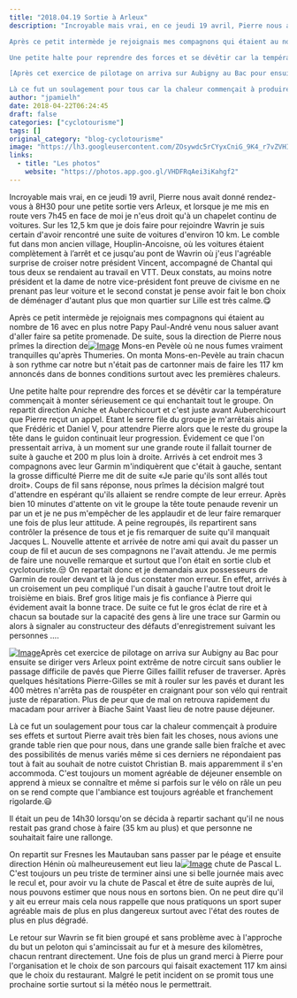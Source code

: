 ```yaml
---
title: "2018.04.19 Sortie à Arleux"
description: "Incroyable mais vrai, en ce jeudi 19 avril, Pierre nous avait donné rendez-vous à 8H30 pour une petite sortie vers Arleux, et lorsque je me mis en route vers 7h45 en face de moi je n'eus droit qu'à un chapelet continu de voitures. Sur les 12,5 km que je dois faire pour rejoindre Wavrin je suis certain d'avoir rencontré une suite de voitures d'environ 10 km. Le comble fut dans mon ancien village, Houplin-Ancoisne, où les voitures étaient complètement à l’arrêt et ce jusqu'au pont de Wavrin où j'eus l'agréable surprise de croiser notre président Vincent, accompagné de Chantal qui tous deux se rendaient au travail en VTT. Deux constats, au moins notre président et la dame de notre vice-président font preuve de civisme en ne prenant pas leur voiture et le second constat je pense avoir fait le bon choix de déménager d'autant plus que mon quartier sur Lille est très calme.😋

Après ce petit intermède je rejoignais mes compagnons qui étaient au nombre de 16 avec en plus notre Papy Paul-André venu nous saluer avant d'aller faire sa petite promenade. De suite, sous la direction de Pierre nous prîmes la direction de[ Mons-en Pevèle où ne nous fumes vraiment tranquilles qu'après Thumeries. On monta Mons-en-Pevèle au train chacun à son rythme car notre but n'était pas de cartonner mais de faire les 117 km annoncés dans de bonnes conditions surtout avec les premières chaleurs.

Une petite halte pour reprendre des forces et se dévêtir car la température commençait à monter sérieusement ce qui enchantait tout le groupe. On repartit direction Aniche et Auberchicourt et c'est juste avant Auberchicourt que Pierre reçut un appel. Etant le serre file du groupe je m'arrêtais ainsi que Frédéric et Daniel V, pour attendre Pierre alors que le reste du groupe la tête dans le guidon continuait leur progression. Évidement ce que l'on pressentait arriva, à un moment sur une grande route il fallait tourner de suite à gauche et 200 m plus loin à droite. Arrivés à cet endroit mes 3 compagnons avec leur Garmin m'indiquèrent que c'était à gauche, sentant la grosse difficulté Pierre me dit de suite «Je parie qu'ils sont allés tout droit». Coups de fil sans réponse, nous prîmes la décision malgré tout d'attendre en espérant qu'ils allaient se rendre compte de leur erreur. Après bien 10 minutes d'attente on vit le groupe la tête toute penaude revenir un par un et je ne pus m'empêcher de les applaudir et de leur faire remarquer une fois de plus leur attitude. A peine regroupés, ils repartirent sans contrôler la présence de tous et je fis remarquer de suite qu'il manquait Jacques L. Nouvelle attente et arrivée de notre ami qui avait du passer un coup de fil et aucun de ses compagnons ne l'avait attendu. Je me permis de faire une nouvelle remarque et surtout que l'on était en sortie club et cyclotouriste.😒 On repartait donc et je demandais aux possesseurs de Garmin de rouler devant et là je dus constater mon erreur. En effet, arrivés à un croisement un peu compliqué l'un disait à gauche l'autre tout droit le troisième en biais. Bref gros litige mais je fis confiance à Pierre qui évidement avait la bonne trace. De suite ce fut le gros éclat de rire et à chacun sa boutade sur la capacité des gens à lire une trace sur Garmin ou alors à signaler au constructeur des défauts d'enregistrement suivant les personnes ….

[Après cet exercice de pilotage on arriva sur Aubigny au Bac pour ensuite se diriger vers Arleux point extrême de notre circuit sans oublier le passage difficile de pavés que Pierre Gilles faillit refuser de traverser. Après quelques hésitations Pierre-Gilles se mit à rouler sur les pavés et durant les 400 mètres n'arrêta pas de rouspéter en craignant pour son vélo qui rentrait juste de réparation. Plus de peur que de mal on retrouva rapidement du macadam pour arriver à Biache Saint Vaast lieu de notre pause déjeuner.

Là ce fut un soulagement pour tous car la chaleur commençait à produire ses effets et surtout Pierre avait très bien fait les choses, nous avions une grande table rien que pour nous, dans une grande salle bien fraîche et avec des possibilités de menus variés même si ces derniers ne répondaient pas tout à fait au souhait de notre cuistot Christian B. mais apparemment il s'en accommoda. C'est toujours un moment agréable de déjeuner ensemble on apprend à mieux se connaître et même si parfois sur le vélo on râle un peu on se rend compte que l'ambiance est toujours agréable et franchement rigolarde.😃"
author: "jpamielh"
date: 2018-04-22T06:24:45
draft: false
categories: ["cyclotourisme"]
tags: []
original_category: "blog-cyclotourisme"
image: "https://lh3.googleusercontent.com/ZOsywdc5rCYyxCniG_9K4_r7vZVHIKzPfqqj2ho-p6fAnia9kNR0f4GGImjF1odQC_BVhvvc36Fl-QEIVRM1ng1aM1njSmAmnVGOE940LLiPP8EwG1bHPKKIZkGH86qogupJNuciZYpcpAvD0-ME4QtcF3_xcZ0gxJ4t6EowxChRe9sI3wbS1hPzUDa8A5IilxwX4YX6V5DUlDK_i0poEAosczl8JePoamrGn9pnXiDqi5Mlsli2d2UiE46tnGSig5uNisU-S6biBR5fVEMfXqSTLyaCxKr-HC6v9mh52GphWy-0xQU7-Hyp9MyMa0bbgKEkIeK_D-HLLUl1N91Sx87aL1H4RLGmTttzN75hk1Vtn3rEQEzRiSu-Yv1gvD7ARXmk04C-oo4z8NjvTBddsScwcUZ-LbLOGUjGDmXaAgWZHlPVJKoKPCSqNWXyfS0gCDJQRm6FOFs-bkNb5oJQkrwLFeBMls67bLa-wL09MQCKq6PwOXMGhrTzJ2Xle_CKxjlVdgJRahf8vfH6ftHziYtxd0FfEoDmR22T--roqyyRk28dkzkaE3zHloV72y-DmWkFlPQSLk6_cnK-m5IFYv9xojEmuXMMiLybe3uM=w1024-h768-no"
links:
  - title: "Les photos"
    website: "https://photos.app.goo.gl/VHDFRqAei3iKahgf2"
---
```


Incroyable mais vrai, en ce jeudi 19 avril, Pierre nous avait donné rendez-vous à 8H30 pour une petite sortie vers Arleux, et lorsque je me mis en route vers 7h45 en face de moi je n'eus droit qu'à un chapelet continu de voitures. Sur les 12,5 km que je dois faire pour rejoindre Wavrin je suis certain d'avoir rencontré une suite de voitures d'environ 10 km. Le comble fut dans mon ancien village, Houplin-Ancoisne, où les voitures étaient complètement à l’arrêt et ce jusqu'au pont de Wavrin où j'eus l'agréable surprise de croiser notre président Vincent, accompagné de Chantal qui tous deux se rendaient au travail en VTT. Deux constats, au moins notre président et la dame de notre vice-président font preuve de civisme en ne prenant pas leur voiture et le second constat je pense avoir fait le bon choix de déménager d'autant plus que mon quartier sur Lille est très calme.😋

Après ce petit intermède je rejoignais mes compagnons qui étaient au nombre de 16 avec en plus notre Papy Paul-André venu nous saluer avant d'aller faire sa petite promenade. De suite, sous la direction de Pierre nous prîmes la direction de[![Image](https://lh3.googleusercontent.com/kAlR6tLyfH6xJFZ-X-0FZPYuQToFwkWeodz6uHLFdW8qXCgQc5M0unIqjl2fmDig0Cx4zpt2T3izz-ogLcnMtAzTMY5jxCcmQXv2wBbvLFUH9HmlHFepWh8YwAbePTf1hrirulss-7pJBTmvs9cZwx4p85OMWJ64nAMoRQsJOF20UomFhLAVeP1rJTogw0_ow6KxliBNy9BaUSP2z7fPYBOF4pLWY_Ql-2I4YO5UQ7gG6GhUb7wTA0kpgyL9z_0FbtedZ9KJ6kq5I42uEFnFko_-1d_wARpZ5lPU8M7HBenkmjBakke7YhZNPlSEvJNTefcI4pHlrW_ezBkF2PSfqRxCiFPSGQZlO0Nje2_UNyldsZOAsuzIsRdJHQf5HUYVTRzO4Giz2zKAeZkOkFn5JRnsfvfqcCs2bT2ymjm2G_lV-33piFxeSpxTH_Gwg6hqkZJM7itN3lBkXkZF4_4Iuf-8el6fFOh8G6wEMGPby309D78jkf3-5O39UddD3OTrlA_2p9lfO-GqAQKX7ljvFSEOmWmhcpfKoQt4gGIW9GbM_rvaOk2rLChjzBeFmOYUOrv6zbDHg04B41QB56fGuKo3uEK6wCUd9sPKM7LzW0QpSG7FUU--Q1jjjwnRWBJ5iwAPeNMWtrLO2aoC1NsTk0NRrJVMYOfkVQ=w1024-h768-no)](https://lh3.googleusercontent.com/kAlR6tLyfH6xJFZ-X-0FZPYuQToFwkWeodz6uHLFdW8qXCgQc5M0unIqjl2fmDig0Cx4zpt2T3izz-ogLcnMtAzTMY5jxCcmQXv2wBbvLFUH9HmlHFepWh8YwAbePTf1hrirulss-7pJBTmvs9cZwx4p85OMWJ64nAMoRQsJOF20UomFhLAVeP1rJTogw0_ow6KxliBNy9BaUSP2z7fPYBOF4pLWY_Ql-2I4YO5UQ7gG6GhUb7wTA0kpgyL9z_0FbtedZ9KJ6kq5I42uEFnFko_-1d_wARpZ5lPU8M7HBenkmjBakke7YhZNPlSEvJNTefcI4pHlrW_ezBkF2PSfqRxCiFPSGQZlO0Nje2_UNyldsZOAsuzIsRdJHQf5HUYVTRzO4Giz2zKAeZkOkFn5JRnsfvfqcCs2bT2ymjm2G_lV-33piFxeSpxTH_Gwg6hqkZJM7itN3lBkXkZF4_4Iuf-8el6fFOh8G6wEMGPby309D78jkf3-5O39UddD3OTrlA_2p9lfO-GqAQKX7ljvFSEOmWmhcpfKoQt4gGIW9GbM_rvaOk2rLChjzBeFmOYUOrv6zbDHg04B41QB56fGuKo3uEK6wCUd9sPKM7LzW0QpSG7FUU--Q1jjjwnRWBJ5iwAPeNMWtrLO2aoC1NsTk0NRrJVMYOfkVQ=w1024-h768-no) Mons-en Pevèle où ne nous fumes vraiment tranquilles qu'après Thumeries. On monta Mons-en-Pevèle au train chacun à son rythme car notre but n'était pas de cartonner mais de faire les 117 km annoncés dans de bonnes conditions surtout avec les premières chaleurs.

Une petite halte pour reprendre des forces et se dévêtir car la température commençait à monter sérieusement ce qui enchantait tout le groupe. On repartit direction Aniche et Auberchicourt et c'est juste avant Auberchicourt que Pierre reçut un appel. Etant le serre file du groupe je m'arrêtais ainsi que Frédéric et Daniel V, pour attendre Pierre alors que le reste du groupe la tête dans le guidon continuait leur progression. Évidement ce que l'on pressentait arriva, à un moment sur une grande route il fallait tourner de suite à gauche et 200 m plus loin à droite. Arrivés à cet endroit mes 3 compagnons avec leur Garmin m'indiquèrent que c'était à gauche, sentant la grosse difficulté Pierre me dit de suite «Je parie qu'ils sont allés tout droit». Coups de fil sans réponse, nous prîmes la décision malgré tout d'attendre en espérant qu'ils allaient se rendre compte de leur erreur. Après bien 10 minutes d'attente on vit le groupe la tête toute penaude revenir un par un et je ne pus m'empêcher de les applaudir et de leur faire remarquer une fois de plus leur attitude. A peine regroupés, ils repartirent sans contrôler la présence de tous et je fis remarquer de suite qu'il manquait Jacques L. Nouvelle attente et arrivée de notre ami qui avait du passer un coup de fil et aucun de ses compagnons ne l'avait attendu. Je me permis de faire une nouvelle remarque et surtout que l'on était en sortie club et cyclotouriste.😒 On repartait donc et je demandais aux possesseurs de Garmin de rouler devant et là je dus constater mon erreur. En effet, arrivés à un croisement un peu compliqué l'un disait à gauche l'autre tout droit le troisième en biais. Bref gros litige mais je fis confiance à Pierre qui évidement avait la bonne trace. De suite ce fut le gros éclat de rire et à chacun sa boutade sur la capacité des gens à lire une trace sur Garmin ou alors à signaler au constructeur des défauts d'enregistrement suivant les personnes ….

[![Image](https://lh3.googleusercontent.com/ayEJBABXNZ78WB3P5LiNCyXwGXSEPKP1khVvsG9HdRNzlidJkxoFaQTe0TZM3-157s36LBKLdgYdfa4aY5q0vjZjZ-uyVbqPhWOE6BlnO3QVHEJV9CpxVX-wzGaBkVb0_1TFNJ9xXgxeb3TaWm1QaSjB_IWnCtswo4oBGJrc8Ob0QCY9FQVwPa4-SKn2_NoZP8b3mDIi-8a1eZYlh_DG42pQxzR15UiaY4yeH6cc5Yjzim3EQaheVRUtmDDSY7-ePonCX_O4Kkeop8F4ODRYYc054GBfyuvToywnfHmReS9gGHOHjojUyMlgugUsC0JF7xSaLonq0VUVdtAuYLI7Hl5FL46llMfi_jVrLDFBd3NboAOFWmV5iWDVvIdx8GSsVG4D_nt_YnIVXKZJbU7thrBXGHScWIiqHgCwJrxBPd6fGq9ccYUz7krXLB6JuFqSiZPzUjBIXBC_3KoH7ptoUIGvDp8fIqDkeY0Bkvj6U29mcRO09iv2Kq1_-sP4dLMqq145MkLf6VxPRUXpQ8lQPK-EGN4MNGntYrc3CulxqyuWKw54vGSvFmTktIrjH5p57lFWGB7b4NVYNbXpwnZJizAgzNRN_2sl0Mnu4FzDIGUmAemfaVobL9WCr9jFwRjNHNjwnf52nGpLK5uhvlE9oDxY_uE3xoODJA=w1024-h768-no)](https://lh3.googleusercontent.com/ayEJBABXNZ78WB3P5LiNCyXwGXSEPKP1khVvsG9HdRNzlidJkxoFaQTe0TZM3-157s36LBKLdgYdfa4aY5q0vjZjZ-uyVbqPhWOE6BlnO3QVHEJV9CpxVX-wzGaBkVb0_1TFNJ9xXgxeb3TaWm1QaSjB_IWnCtswo4oBGJrc8Ob0QCY9FQVwPa4-SKn2_NoZP8b3mDIi-8a1eZYlh_DG42pQxzR15UiaY4yeH6cc5Yjzim3EQaheVRUtmDDSY7-ePonCX_O4Kkeop8F4ODRYYc054GBfyuvToywnfHmReS9gGHOHjojUyMlgugUsC0JF7xSaLonq0VUVdtAuYLI7Hl5FL46llMfi_jVrLDFBd3NboAOFWmV5iWDVvIdx8GSsVG4D_nt_YnIVXKZJbU7thrBXGHScWIiqHgCwJrxBPd6fGq9ccYUz7krXLB6JuFqSiZPzUjBIXBC_3KoH7ptoUIGvDp8fIqDkeY0Bkvj6U29mcRO09iv2Kq1_-sP4dLMqq145MkLf6VxPRUXpQ8lQPK-EGN4MNGntYrc3CulxqyuWKw54vGSvFmTktIrjH5p57lFWGB7b4NVYNbXpwnZJizAgzNRN_2sl0Mnu4FzDIGUmAemfaVobL9WCr9jFwRjNHNjwnf52nGpLK5uhvlE9oDxY_uE3xoODJA=w1024-h768-no)Après cet exercice de pilotage on arriva sur Aubigny au Bac pour ensuite se diriger vers Arleux point extrême de notre circuit sans oublier le passage difficile de pavés que Pierre Gilles faillit refuser de traverser. Après quelques hésitations Pierre-Gilles se mit à rouler sur les pavés et durant les 400 mètres n'arrêta pas de rouspéter en craignant pour son vélo qui rentrait juste de réparation. Plus de peur que de mal on retrouva rapidement du macadam pour arriver à Biache Saint Vaast lieu de notre pause déjeuner.

Là ce fut un soulagement pour tous car la chaleur commençait à produire ses effets et surtout Pierre avait très bien fait les choses, nous avions une grande table rien que pour nous, dans une grande salle bien fraîche et avec des possibilités de menus variés même si ces derniers ne répondaient pas tout à fait au souhait de notre cuistot Christian B. mais apparemment il s'en accommoda. C'est toujours un moment agréable de déjeuner ensemble on apprend à mieux se connaître et même si parfois sur le vélo on râle un peu on se rend compte que l'ambiance est toujours agréable et franchement rigolarde.😃

<!--more-->

Il était un peu de 14h30 lorsqu'on se décida à repartir sachant qu'il ne nous restait pas grand chose à faire (35 km au plus) et que personne ne souhaitait faire une rallonge.

On repartit sur Fresnes les Mautauban sans passer par le péage et ensuite direction Hénin où malheureusement eut lieu la[![Image](https://lh3.googleusercontent.com/RIh11bBJTZqyVNhHis-loS8bhSV741kA0kWzaxHoY5Hw8zbb6GxybvBPW5YIhjIXiPBK5oSyodbVFAika8_Pe4trr3DK8ANjp92BgY95Il-Hu0ucpIW157cQZ5roh_mGMBaX4HX3_EbC0gIhNk9lIC5QOIH7-GYzmJcve2z6ciCYtrPPvMh-qDhARKkpJvXM8p8PQf6VMqYmhwjKWuhpgj_EzQFfs2lqM8WfN0dmkTbIpGkHtW3gWnKhhBQdt5FOLauV8YOtRmu_GVOJ1ld4qiwlyyGkX45wv4AuxvwFO9h1KS_0MBNwGk17aCfBuyzc_tsgWoq21ofDRyPJ1GL5oMYOblyiMWa9ZfCQPee1BcEZ-WoJIaHcCBi9rrsGH_7EAUzI8uL8iFkkvxXdoJa7je8qODonEa6-YUpi1yZglJjBkxK9cvD15hKUD79_l30G3dS7-jC-nj-Bz8Zt1nzW2QVA6CAMiIERy5uT2M3mpzhknDuc019gbBbe5jU7_8GU15MqM1RLwOo_PW42RCTB88h1Wmixx42Bgj43B-k-eEOAw-I5I04zKpEbRFM4Ttc7j4ohSHGen55BFoVMlbyU8SbOExITjdWUiWTQ87G4wvSQWBhm1o7Gl5h-UcJCHzqmStbdk7WEb5Bx7fmYVu9Kk8QUHLdV04MtBw=w1024-h768-no)](https://lh3.googleusercontent.com/RIh11bBJTZqyVNhHis-loS8bhSV741kA0kWzaxHoY5Hw8zbb6GxybvBPW5YIhjIXiPBK5oSyodbVFAika8_Pe4trr3DK8ANjp92BgY95Il-Hu0ucpIW157cQZ5roh_mGMBaX4HX3_EbC0gIhNk9lIC5QOIH7-GYzmJcve2z6ciCYtrPPvMh-qDhARKkpJvXM8p8PQf6VMqYmhwjKWuhpgj_EzQFfs2lqM8WfN0dmkTbIpGkHtW3gWnKhhBQdt5FOLauV8YOtRmu_GVOJ1ld4qiwlyyGkX45wv4AuxvwFO9h1KS_0MBNwGk17aCfBuyzc_tsgWoq21ofDRyPJ1GL5oMYOblyiMWa9ZfCQPee1BcEZ-WoJIaHcCBi9rrsGH_7EAUzI8uL8iFkkvxXdoJa7je8qODonEa6-YUpi1yZglJjBkxK9cvD15hKUD79_l30G3dS7-jC-nj-Bz8Zt1nzW2QVA6CAMiIERy5uT2M3mpzhknDuc019gbBbe5jU7_8GU15MqM1RLwOo_PW42RCTB88h1Wmixx42Bgj43B-k-eEOAw-I5I04zKpEbRFM4Ttc7j4ohSHGen55BFoVMlbyU8SbOExITjdWUiWTQ87G4wvSQWBhm1o7Gl5h-UcJCHzqmStbdk7WEb5Bx7fmYVu9Kk8QUHLdV04MtBw=w1024-h768-no) chute de Pascal L. C'est toujours un peu triste de terminer ainsi une si belle journée mais avec le recul et, pour avoir vu la chute de Pascal et être de suite auprès de lui, nous pouvons estimer que nous nous en sortons bien. On ne peut dire qu'il y ait eu erreur mais cela nous rappelle que nous pratiquons un sport super agréable mais de plus en plus dangereux surtout avec l'état des routes de plus en plus dégradé.

Le retour sur Wavrin se fit bien groupé et sans problème avec à l'approche du but un peloton qui s'amincissait au fur et à mesure des kilomètres, chacun rentrant directement. Une fois de plus un grand merci à Pierre pour l'organisation et le choix de son parcours qui faisait exactement 117 km ainsi que le choix du restaurant. Malgré le petit incident on se promit tous une prochaine sortie surtout si la météo nous le permettrait.